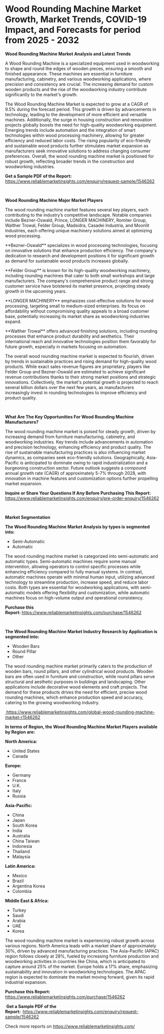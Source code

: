 <p><h1>Wood Rounding Machine Market Growth, Market Trends, COVID-19 Impact, and Forecasts for period from 2025 - 2032</h1></p><p><strong>Wood Rounding Machine Market Analysis and Latest Trends</strong></p>
<p><p>A Wood Rounding Machine is a specialized equipment used in woodworking to shape and round the edges of wooden pieces, ensuring a smooth and finished appearance. These machines are essential in furniture manufacturing, cabinetry, and various woodworking applications, where precision and consistency are crucial. The increasing demand for custom wooden products and the rise of the woodworking industry contribute significantly to the market's growth.</p><p>The Wood Rounding Machine Market is expected to grow at a CAGR of 9.5% during the forecast period. This growth is driven by advancements in technology, leading to the development of more efficient and versatile machines. Additionally, the surge in housing construction and renovation projects globally boosts the need for high-quality woodworking equipment. Emerging trends include automation and the integration of smart technologies within wood processing machinery, allowing for greater efficiency and reduced labor costs. The rising popularity of eco-friendly and sustainable wood products further stimulates market expansion as manufacturers seek innovative solutions to address changing consumer preferences. Overall, the wood rounding machine market is positioned for robust growth, reflecting broader trends in the construction and woodworking industries.</p></p>
<p><strong>Get a Sample PDF of the Report:&nbsp;</strong> <a href="https://www.reliablemarketinsights.com/enquiry/request-sample/1546262?utm_campaign=1558&utm_medium=2&utm_source=Github&utm_content=ia&utm_term=08042025&utm_id=wood-rounding-machine">https://www.reliablemarketinsights.com/enquiry/request-sample/1546262</a></p>
<p>&nbsp;</p>
<p><strong>Wood Rounding Machine Major Market Players</strong></p>
<p><p>The wood rounding machine market features several key players, each contributing to the industry’s competitive landscape. Notable companies include Bezner-Oswald, Prince, LONGER MACHINERY, Romiter Group, Walther Trowal, Felder Group, Madsidra, Casadei Industria, and Moonlit Industries, each offering unique machinery solutions aimed at optimizing wood processing.</p><p>**Bezner-Oswald** specializes in wood processing technologies, focusing on innovative solutions that enhance production efficiency. The company's dedication to research and development positions it for significant growth as demand for sustainable wood products increases globally.</p><p>**Felder Group** is known for its high-quality woodworking machinery, including rounding machines that cater to both small workshops and large manufacturers. The company's comprehensive product range and strong customer service have bolstered its market presence, projecting steady growth in the upcoming years.</p><p>**LONGER MACHINERY** emphasizes cost-effective solutions for wood processing, targeting small to medium-sized enterprises. Its focus on affordability without compromising quality appeals to a broad customer base, potentially increasing its market share as woodworking industries expand.</p><p>**Walther Trowal** offers advanced finishing solutions, including rounding processes that enhance product durability and aesthetics. Their international reach and innovative technologies position them favorably for future growth, especially in markets focusing on automation.</p><p>The overall wood rounding machine market is expected to flourish, driven by trends in sustainable practices and rising demand for high-quality wood products. While exact sales revenue figures are proprietary, players like Felder Group and Bezner-Oswald are estimated to achieve significant revenue contributions thanks to their strong market positions and strategic innovations. Collectively, the market's potential growth is projected to reach several billion dollars over the next few years, as manufacturers increasingly invest in rounding technologies to improve efficiency and product quality.</p></p>
<p>&nbsp;</p>
<p><strong>What Are The Key Opportunities For Wood Rounding Machine Manufacturers?</strong></p>
<p><p>The wood rounding machine market is poised for steady growth, driven by increasing demand from furniture manufacturing, cabinetry, and woodworking industries. Key trends include advancements in automation and precision technology, enhancing efficiency and product quality. The rise of sustainable manufacturing practices is also influencing market dynamics, as companies seek eco-friendly solutions. Geographically, Asia-Pacific is anticipated to dominate owing to rapid industrialization and a burgeoning construction sector. Future outlook suggests a compound annual growth rate (CAGR) of approximately 5-7% through 2028, with innovation in machine features and customization options further propelling market expansion.</p></p>
<p><strong>Inquire or Share Your Questions If Any Before Purchasing This Report:</strong> <a href="https://www.reliablemarketinsights.com/enquiry/pre-order-enquiry/1546262?utm_campaign=1558&utm_medium=2&utm_source=Github&utm_content=ia&utm_term=08042025&utm_id=wood-rounding-machine">https://www.reliablemarketinsights.com/enquiry/pre-order-enquiry/1546262</a></p>
<p>&nbsp;</p>
<p><strong>Market Segmentation</strong></p>
<p><strong>The Wood Rounding Machine Market Analysis by types is segmented into:</strong></p>
<p><ul><li>Semi-Automatic</li><li>Automatic</li></ul></p>
<p><p>The wood rounding machine market is categorized into semi-automatic and automatic types. Semi-automatic machines require some manual intervention, allowing operators to control specific processes while enhancing efficiency compared to fully manual systems. In contrast, automatic machines operate with minimal human input, utilizing advanced technology to streamline production, increase speed, and reduce labor costs. Both types are essential for woodworking applications, with semi-automatic models offering flexibility and customization, while automatic machines focus on high-volume output and operational consistency.</p></p>
<p><strong>Purchase this Report:&nbsp;</strong><a href="https://www.reliablemarketinsights.com/purchase/1546262?utm_campaign=1558&utm_medium=2&utm_source=Github&utm_content=ia&utm_term=08042025&utm_id=wood-rounding-machine">https://www.reliablemarketinsights.com/purchase/1546262</a></p>
<p>&nbsp;</p>
<p><strong>The Wood Rounding Machine Market Industry Research by Application is segmented into:</strong></p>
<p><ul><li>Wooden Bars</li><li>Round Pillar</li><li>Other</li></ul></p>
<p><p>The wood rounding machine market primarily caters to the production of wooden bars, round pillars, and other cylindrical wood products. Wooden bars are often used in furniture and construction, while round pillars serve structural and aesthetic purposes in buildings and landscaping. Other applications include decorative wood elements and craft projects. The demand for these products drives the need for efficient, precise wood rounding machines, which enhance production speed and accuracy, catering to the growing woodworking industry.</p></p>
<p><a href="https://www.reliablemarketinsights.com/global-wood-rounding-machine-market-r1546262?utm_campaign=1558&utm_medium=2&utm_source=Github&utm_content=ia&utm_term=08042025&utm_id=wood-rounding-machine">&nbsp;https://www.reliablemarketinsights.com/global-wood-rounding-machine-market-r1546262</a></p>
<p><strong>In terms of Region, the Wood Rounding Machine Market Players available by Region are:</strong></p>
<p>
    <p> <strong> North America: </strong>
        <ul>
            <li>United States</li>
            <li>Canada</li>
        </ul>
        </p> 
    <p> <strong> Europe: </strong>
        <ul>
            <li>Germany</li>
            <li>France</li>
            <li>U.K.</li>
            <li>Italy</li>
            <li>Russia</li>
        </ul>
        </p> 
    <p> <strong> Asia-Pacific: </strong>
        <ul>
            <li>China</li>
            <li>Japan</li>
            <li>South Korea</li>
            <li>India</li>
            <li>Australia</li>
            <li>China Taiwan</li>
            <li>Indonesia</li>
            <li>Thailand</li>
            <li>Malaysia</li>
        </ul>
        </p> 
    <p> <strong> Latin America: </strong>
        <ul>
            <li>Mexico</li>
            <li>Brazil</li>
            <li>Argentina Korea</li>
            <li>Colombia</li>
        </ul>
        </p> 
    <p> <strong> Middle East & Africa: </strong>
        <ul>
            <li>Turkey</li>
            <li>Saudi</li>
            <li>Arabia</li>
            <li>UAE</li>
            <li>Korea</li>
        </ul>
    </p>
    </p>
<p><p>The wood rounding machine market is experiencing robust growth across various regions. North America leads with a market share of approximately 30%, driven by advanced manufacturing practices. The Asia-Pacific (APAC) region follows closely at 28%, fueled by increasing furniture production and woodworking activities in countries like China, which is anticipated to capture around 25% of the market. Europe holds a 17% share, emphasizing sustainability and innovation in woodworking technologies. The APAC region is expected to dominate the market moving forward, given its rapid industrial expansion.</p></p>
<p><strong>Purchase this Report: </strong><a href="https://www.reliablemarketinsights.com/purchase/1546262?utm_campaign=1558&utm_medium=2&utm_source=Github&utm_content=ia&utm_term=08042025&utm_id=wood-rounding-machine">https://www.reliablemarketinsights.com/purchase/1546262</a></p>
<p>&nbsp;<strong>Get a Sample PDF of the Report:&nbsp;&nbsp;</strong><a href="https://www.reliablemarketinsights.com/enquiry/request-sample/1546262?utm_campaign=1558&utm_medium=2&utm_source=Github&utm_content=ia&utm_term=08042025&utm_id=wood-rounding-machine">https://www.reliablemarketinsights.com/enquiry/request-sample/1546262</a></p>
<p><strong></strong></p>
<p>Check more reports on <a href="https://www.reliablemarketinsights.com/?utm_campaign=1558&utm_medium=2&utm_source=Github&utm_content=ia&utm_term=08042025&utm_id=wood-rounding-machine">https://www.reliablemarketinsights.com/</a></p>